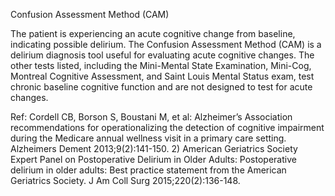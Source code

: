 Confusion Assessment Method (CAM)

The patient is experiencing an acute cognitive change from baseline, indicating possible delirium. The Confusion Assessment Method (CAM) is a delirium diagnosis tool useful for evaluating acute cognitive changes. The other tests listed, including the Mini-Mental State Examination, Mini-Cog, Montreal Cognitive Assessment, and Saint Louis Mental Status exam, test chronic baseline cognitive function and are not designed to test for acute changes.

Ref: Cordell CB, Borson S, Boustani M, et al: Alzheimer’s Association recommendations for operationalizing the detection of cognitive impairment during the Medicare annual wellness visit in a primary care setting. Alzheimers Dement 2013;9(2):141-150.  2) American Geriatrics Society Expert Panel on Postoperative Delirium in Older Adults: Postoperative delirium in older adults: Best practice statement from the American Geriatrics Society. J Am Coll Surg 2015;220(2):136-148.